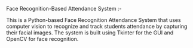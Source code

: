 Face Recognition-Based Attendance System :-

This is a Python-based Face Recognition Attendance System that uses computer vision to recognize and track students
attendance by capturing their facial images. The system is built using Tkinter for the GUI and OpenCV for face recognition.
